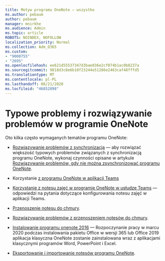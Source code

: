 ```yaml
---
title: Motyw programu OneNote — wszystko
ms.author: pebaum
author: pebaum
manager: mnirkhe
ms.audience: Admin
ms.topic: article
ROBOTS: NOINDEX, NOFOLLOW
localization_priority: Normal
ms.collection: Adm_O365
ms.custom:
- "9000755"
- "2695"
ms.openlocfilehash: ee621d55537347d3bae836e2cf074b1ac0b8237a
ms.sourcegitcommit: 9818d3c8e6b10f23244e51286e2463caf48fffd5
ms.translationtype: MT
ms.contentlocale: pl-PL
ms.lasthandoff: 08/21/2020
ms.locfileid: "46852898"
---
```

# <a name="common-issues-and-resolutions-with-onenote"></a>Typowe problemy i rozwiązywanie problemów w programie OneNote

Oto kilka często wymaganych tematów programu OneNote:

- [Rozwiązywanie problemów z synchronizacją](https://support.office.com/article/299495ef-66d1-448f-90c1-b785a6968d45) — aby rozwiązać większość typowych problemów związanych z synchronizacją programu OneNote, wykonaj czynności opisane w artykule [Rozwiązywanie problemów, gdy nie można zsynchronizować programu OneNote](https://support.office.com/article/Fix-issues-when-you-can-t-sync-OneNote-299495ef-66d1-448f-90c1-b785a6968d45).

- Korzystanie [z programu OneNote w aplikacji Teams](https://support.microsoft.com/office/0ec78cc3-ba3b-4279-a88e-aa40af9865c2) 

- [Korzystanie z notesu zajęć w programie OneNote w usłudze Teams](https://support.office.com/article/bd77f11f-27cd-4d41-bfbd-2b11799f1440) — odpowiedzi na pytania dotyczące konfigurowania notesu zajęć w aplikacji Teams.

- [Przenoszenie notesu do chmury](https://support.office.com/article/d5c28b91-7b9c-45be-8f0c-529bdbba019a).

- [Rozwiązywanie problemów z przenoszeniem notesów do chmury](https://support.office.com/article/70528107-11dc-4f3f-b695-b150059dfd78).

- [Instalowanie programu onenote 2016](https://support.office.com/article/c08068d8-b517-4464-9ff2-132cb9c45c08) — Rozpoczynanie pracy w marcu 2020 podczas instalowania pakietu Office w wersji 365 lub Office 2019 aplikacja klasyczna OneNote zostanie zainstalowana wraz z aplikacjami klasycznymi programów Word, PowerPoint i Excel.

- [Eksportowanie i importowanie notesów programu OneNote](https://support.office.com/article/a4b60da5-8f33-464e-b1ba-b95ce540f309).
